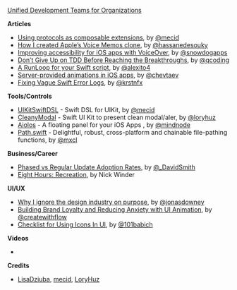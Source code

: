 [Unified Development Teams for Organizations](https://developer.apple.com/support/teams/)

**Articles**

* [Using protocols as composable extensions](https://mecid.github.io/2019/01/17/using-protocols-as-composable-extensions/), by [@mecid](https://twitter.com/mecid)
* [How I created Apple’s Voice Memos clone](https://medium.com/flawless-app-stories/how-i-created-apples-voice-memos-clone-b6cd6d65f580), by [@hassanedesouky](https://twitter.com/hassanedesouky)
* [Improving accessibility for iOS apps with VoiceOver](https://medium.com/snowdog-labs/improving-accessibility-for-ios-app-part-2-33a0ecd9a500), by [@snowdogapps](https://twitter.com/snowdogapps)
* [Don’t Give Up on TDD Before Reaching the Breakthroughs](https://qualitycoding.org/dont-give-up-tdd/), by [@qcoding](https://twitter.com/qcoding/)
* [A RunLoop for your Swift script](https://alejandromp.com/blog/2019/01/19/a-runloop-for-your-swift-script/), by [@alexito4](https://twitter.com/alexito4)
* [Server-provided animations in iOS apps](https://badootech.badoo.com/server-provided-animations-in-ios-apps-b51ce63beff3), by [@chevtaev](https://twitter.com/chevtaev)
* [Fixing Vague Swift Error Logs](https://kristina.io/fixing-vague-swift-error-logs/), by [@krstnfx](https://twitter.com/krstnfx)

**Tools/Controls**

* [UIKitSwiftDSL](https://github.com/mecid/UIKitSwiftDSL) - Swift DSL for UIKit, by [@mecid](https://twitter.com/mecid)
* [CleanyModal](https://github.com/loryhuz/CleanyModal) - Swift UI Kit to present clean modal/aler, by [@loryhuz](https://twitter.com/LoryHuz)
* [Aiolos](https://github.com/IdeasOnCanvas/Aiolos) - A floating panel for your iOS Apps , by [@mindnode](https://twitter.com/mindnode)
* [Path.swift](https://github.com/mxcl/Path.swift) - Delightful, robust, cross-platform and chainable file-pathing functions, by [@mxcl](https://twitter.com/mxcl)

**Business/Career**

* [Phased vs Regular Update Adoption Rates](https://david-smith.org/blog/2019/01/22/phased-vs-regular-update-adoption-rates/), by [@_DavidSmith](http://twitter.com/_DavidSmith)
* [Eight Hours: Recreation](https://pspdfkit.com/blog/2019/eight-hours-recreation/), by Nick Winder

**UI/UX**

* [Why I ignore the design industry on purpose](https://m.signalvnoise.com/why-i-ignore-the-design-industry-on-purpose/), by [@jonasdowney](https://twitter.com/jonasdowney)
* [Building Brand Loyalty and Reducing Anxiety with UI Animation](https://github.com/CocoaPods/Rome), by [@createwithflow](https://twitter.com/createwithflow)
* [Checklist for Using Icons In UI](https://uxplanet.org/checklist-for-using-icons-in-ui-acb6dee36e8a), by [@101babich](https://twitter.com/101babich)

**Videos**

* 

**Credits**

* [LisaDziuba](https://github.com/lisadziuba), [mecid](https://github.com/mecid), [LoryHuz](https://github.com/loryhuz)
